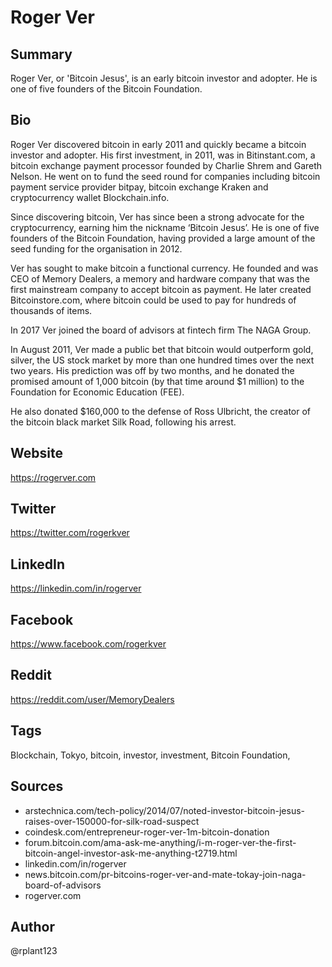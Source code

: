 # Roger Ver

## Summary
Roger Ver, or 'Bitcoin Jesus', is an early bitcoin investor and adopter. He is one of five founders of the Bitcoin Foundation.

## Bio
Roger Ver discovered bitcoin in early 2011 and quickly became a bitcoin investor and adopter. His first investment, in 2011, was in Bitinstant.com, a bitcoin exchange payment processor founded by Charlie Shrem and Gareth Nelson. He went on to fund the seed round for companies including bitcoin payment service provider bitpay, bitcoin exchange Kraken and cryptocurrency wallet Blockchain.info. 

Since discovering bitcoin, Ver has since been a strong advocate for the cryptocurrency, earning him the nickname ‘Bitcoin Jesus’. He is one of five founders of the Bitcoin Foundation, having provided a large amount of the seed funding for the organisation in 2012.  

Ver has sought to make bitcoin a functional currency. He founded and was CEO of Memory Dealers, a memory and hardware company that was the first mainstream company to accept bitcoin as payment. He later created Bitcoinstore.com, where bitcoin could be used to pay for hundreds of thousands of items. 

In 2017 Ver joined the board of advisors at fintech firm The NAGA Group.

In August 2011, Ver made a public bet that bitcoin would outperform gold, silver, the US stock market by more than one hundred times over the next two years. His prediction was off by two months, and he donated the promised amount of 1,000 bitcoin (by that time around $1 million) to the Foundation for Economic Education (FEE).

He also donated $160,000 to the defense of Ross Ulbricht, the creator of the bitcoin black market Silk Road, following his arrest.

## Website
https://rogerver.com

## Twitter
https://twitter.com/rogerkver

## LinkedIn
https://linkedin.com/in/rogerver

## Facebook
https://www.facebook.com/rogerkver

## Reddit
https://reddit.com/user/MemoryDealers

## Tags
Blockchain, Tokyo, bitcoin, investor, investment, Bitcoin Foundation,

## Sources
- arstechnica.com/tech-policy/2014/07/noted-investor-bitcoin-jesus-raises-over-150000-for-silk-road-suspect
- coindesk.com/entrepreneur-roger-ver-1m-bitcoin-donation
- forum.bitcoin.com/ama-ask-me-anything/i-m-roger-ver-the-first-bitcoin-angel-investor-ask-me-anything-t2719.html
- linkedin.com/in/rogerver
- news.bitcoin.com/pr-bitcoins-roger-ver-and-mate-tokay-join-naga-board-of-advisors
- rogerver.com

## Author 
@rplant123
